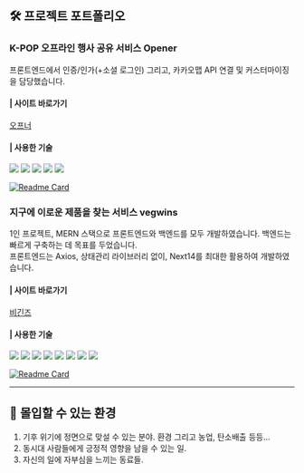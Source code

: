 ## 🛠️ 프로젝트 포트폴리오

### K-POP 오프라인 행사 공유 서비스 **Opener**
프론트엔드에서 인증/인가(+소셜 로그인) 그리고, 카카오맵 API 연결 및 커스터마이징을 담당했습니다.

#### | 사이트 바로가기
<a href="https://myopener.kr" target="_blank" >오프너</a>

#### | 사용한 기술
<img src="https://img.shields.io/badge/typescript-3178C6?style=for-the-badge&logo=typescript&logoColor=white">  <img src="https://img.shields.io/badge/next.js-000000?style=for-the-badge&logo=next.js&logoColor=white"> <img src="https://img.shields.io/badge/tailwindcss-06B6D4?style=for-the-badge&logo=tailwindcss&logoColor=white"> <img src="https://img.shields.io/badge/ReactQuery-FF4154?style=for-the-badge&logo=ReactQuery&logoColor=white"> <img src="https://img.shields.io/badge/Amazon_AWS-232F3E?style=for-the-badge&logo=amazon-aws&logoColor=white">

[![Readme Card](https://github-readme-stats.vercel.app/api/pin/?username=P1Z7&repo=frontend&theme=react)](https://github.com/P1Z7/frontend)

### 지구에 이로운 제품을 찾는 서비스 **vegwins**
1인 프로젝트, MERN 스택으로 프론트엔드와 백엔드를 모두 개발하였습니다. 백엔드는 빠르게 구축하는 데 목표를 두었습니다.<br/>
프론트엔드는 Axios, 상태관리 라이브러리 없이, Next14를 최대한 활용하여 개발하였습니다.

#### | 사이트 바로가기
<a href="https://vegwins.com" target="_blank" >비긴즈</a>
#### | 사용한 기술
<img src="https://img.shields.io/badge/typescript-3178C6?style=for-the-badge&logo=typescript&logoColor=white"> <img src="https://img.shields.io/badge/next.js-000000?style=for-the-badge&logo=nextdotjs&logoColor=white"> <img src="https://img.shields.io/badge/Tailwind_CSS-06B6D4?style=for-the-badge&logo=tailwind-css&logoColor=white"> <img src="https://img.shields.io/badge/PWA-5A0FC8?style=for-the-badge&logo=PWA&logoColor=white"> <img src="https://img.shields.io/badge/Express.js-404D59?style=for-the-badge"> <img src="https://img.shields.io/badge/MongoDB-4EA94B?style=for-the-badge&logo=mongodb&logoColor=white"> <img src="https://img.shields.io/badge/Vercel-000000?style=for-the-badge&logo=vercel&logoColor=white"> <img src="https://img.shields.io/badge/Amazon_AWS-232F3E?style=for-the-badge&logo=amazon-aws&logoColor=white">

[![Readme Card](https://github-readme-stats.vercel.app/api/pin/?username=han-kimm&repo=vegwins-fe&theme=react)](https://github.com/han-kimm/vegwins-fe)

<hr/>

## 🌟 몰입할 수 있는 환경
1. 기후 위기에 정면으로 맞설 수 있는 분야. 환경 그리고 농업, 탄소배출 등등...
2. 동시대 사람들에게 긍정적 영향을 남을 수 있는 일.
3. 자신의 일에 자부심을 느끼는 동료들.
